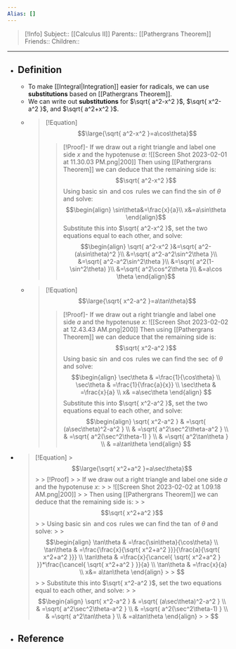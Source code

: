 ```yaml
---
Alias: []
---
```

> [!Info]
> Subject:: [[Calculus II]]
> Parents:: [[Pathergrans Theorem]]
> Friends:: 
> Children:: 
---
- ## Definition
	- To make [[Integral|Integration]] easier for radicals, we can use **substitutions** based on [[Pathergrans Theorem]].
	- We can write out **substitutions** for $\sqrt{ a^2-x^2 }$, $\sqrt{ x^2-a^2 }$, and $\sqrt{ a^2+x^2 }$.
	- > [!Equation]
	   > $$\large{\sqrt{ a^2-x^2 }=a\cos\theta}$$
	   > > [!Proof]-
	   > > If we draw out a right triangle and label one side $x$ and the hypotenuse $a$:
	   > > ![[Screen Shot 2023-02-01 at 11.30.03 PM.png|200]]
	   > > Then using [[Pathergrans Theorem]] we can deduce that the remaining side is:
	   > > $$\sqrt{ a^2-x^2 }$$
	   > > Using basic $\sin$ and $\cos$ rules we can find the $\sin$ of $\theta$ and solve:
	   > > $$\begin{align}
	   > \sin\theta&=\frac{x}{a}\\
	   > x&=a\sin\theta
	   > \end{align}$$
	   > > Substitute this into $\sqrt{ a^2-x^2 }$, set the two equations equal to each other, and solve:
	   > > $$\begin{align}
	   > \sqrt{ a^2-x^2 }&=\sqrt{ a^2-(a\sin\theta)^2 }\\
	   > &=\sqrt{ a^2-a^2\sin^2\theta }\\
	   > &=\sqrt{ a^2-a^2\sin^2\theta }\\
	   > &=\sqrt{ a^2(1-\sin^2\theta) }\\
	   > &=\sqrt{ a^2\cos^2\theta }\\
	   > &=a\cos \theta
	   > \end{align}$$
	- > [!Equation]
	  > $$\large{\sqrt{ x^2-a^2 }=a\tan\theta}$$
	  > > [!Proof]-
	  > > If we draw out a right triangle and label one side $a$ and the hypotenuse $x$:
	  > > ![[Screen Shot 2023-02-02 at 12.43.43 AM.png|200]]
	  > > Then using [[Pathergrans Theorem]] we can deduce that the remaining side is:
	  > > $$\sqrt{ x^2-a^2 }$$
	  > > Using basic $\sin$ and $\cos$ rules we can find the $\sec$ of $\theta$ and solve:
	  > > $$\begin{align}
	 \sec\theta & =\frac{1}{\cos\theta} \\
	 \sec\theta & =\frac{1}{\frac{a}{x}} \\
	\sec\theta & =\frac{x}{a} \\
	 x& =a\sec\theta
	\end{align}
	  > > $$
	  > > Substitute this into $\sqrt{ x^2-a^2 }$, set the two equations equal to each other, and solve:
	  > > $$\begin{align}
	\sqrt{ x^2-a^2 } & =\sqrt{ (a\sec\theta)^2-a^2 } \\
	 & =\sqrt{ a^2\sec^2\theta-a^2 } \\
	 & =\sqrt{ a^2(\sec^2\theta-1) } \\
	 & =\sqrt{ a^2\tan\theta } \\
	 & =a\tan\theta
	\end{align}
	  > > $$
- > [!Equation]
	  > $$\large{\sqrt{ x^2+a^2 }=a\sec\theta}$$
	  > > [!Proof]
	  > > If we draw out a right triangle and label one side $a$ and the hypotenuse $x$:
	  > > ![[Screen Shot 2023-02-02 at 1.09.18 AM.png|200]]
	  > > Then using [[Pathergrans Theorem]] we can deduce that the remaining side is:
	  > > $$\sqrt{ x^2+a^2 }$$
	  > > Using basic $\sin$ and $\cos$ rules we can find the $\tan$ of $\theta$ and solve:
	  > > $$\begin{align}
	 \tan\theta & =\frac{\sin\theta}{\cos\theta} \\
	 \tan\theta & =\frac{\frac{x}{\sqrt{ x^2+a^2 }}}{\frac{a}{\sqrt{ x^2+a^2 }}} \\
	 \tan\theta & =\frac{x}{\cancel{ \sqrt{ x^2+a^2 } }}*\frac{\cancel{ \sqrt{ x^2+a^2 } }}{a} \\
	 \tan\theta & =\frac{x}{a} \\
	 x&= a\tan\theta
	\end{align}
	  > > $$
	  > > Substitute this into $\sqrt{ x^2-a^2 }$, set the two equations equal to each other, and solve:
	  > > $$\begin{align}
	\sqrt{ x^2-a^2 } & =\sqrt{ (a\sec\theta)^2-a^2 } \\
	 & =\sqrt{ a^2\sec^2\theta-a^2 } \\
	 & =\sqrt{ a^2(\sec^2\theta-1) } \\
	 & =\sqrt{ a^2\tan\theta } \\
	 & =a\tan\theta
	\end{align}
	  > > $$
- ## Reference